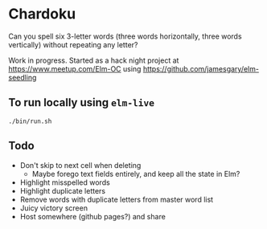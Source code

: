 # Chardoku

Can you spell six 3-letter words (three words horizontally, three words vertically) without repeating any letter?

Work in progress. Started as a hack night project at https://www.meetup.com/Elm-OC using https://github.com/jamesgary/elm-seedling

## To run locally using `elm-live`

```
./bin/run.sh
```

## Todo

- Don't skip to next cell when deleting
  - Maybe forego text fields entirely, and keep all the state in Elm?
- Highlight misspelled words
- Highlight duplicate letters
- Remove words with duplicate letters from master word list
- Juicy victory screen
- Host somewhere (github pages?) and share
